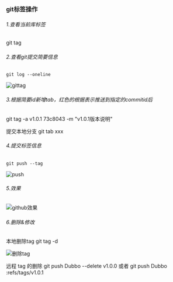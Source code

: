 ### git标签操作

###### 1.查看当前库标签

git tag

###### 2.查看git提交简要信息

`git log --oneline`

![gittag](https://i.loli.net/2021/02/13/BmxTaznNMLY9Qbw.png)

###### 3.根据简要id新增tab，红色的根据表示推送到指定的commitid后

 git tag -a v1.0.1 73c8043 -m "v1.0.1版本说明"

提交本地分支
git tab xxx

###### 4.提交标签信息

`git push --tag`

![push](https://i.loli.net/2021/02/13/KoiTAY6v1Bzj3un.png)

###### 5.效果

![github效果](https://i.loli.net/2019/06/15/5d046eda49f8640681.jpg)

###### 6.删除&修改

本地删除tag
git tag -d

![删除tag](https://i.loli.net/2021/02/13/BXjp2a8zbCQqswP.png)

远程 tag 的删除
git push Dubbo --delete v1.0.0
或者
git push Dubbo :refs/tags/v1.0.1